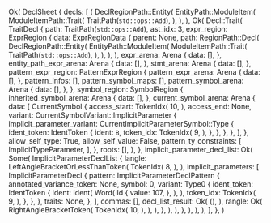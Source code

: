 Ok(
    DeclSheet {
        decls: [
            (
                DeclRegionPath::Entity(
                    EntityPath::ModuleItem(
                        ModuleItemPath::Trait(
                            TraitPath(`std::ops::Add`),
                        ),
                    ),
                ),
                Ok(
                    Decl::Trait(
                        TraitDecl {
                            path: TraitPath(`std::ops::Add`),
                            ast_idx: 3,
                            expr_region: ExprRegion {
                                data: ExprRegionData {
                                    parent: None,
                                    path: RegionPath::Decl(
                                        DeclRegionPath::Entity(
                                            EntityPath::ModuleItem(
                                                ModuleItemPath::Trait(
                                                    TraitPath(`std::ops::Add`),
                                                ),
                                            ),
                                        ),
                                    ),
                                    expr_arena: Arena {
                                        data: [],
                                    },
                                    entity_path_expr_arena: Arena {
                                        data: [],
                                    },
                                    stmt_arena: Arena {
                                        data: [],
                                    },
                                    pattern_expr_region: PatternExprRegion {
                                        pattern_expr_arena: Arena {
                                            data: [],
                                        },
                                        pattern_infos: [],
                                        pattern_symbol_maps: [],
                                        pattern_symbol_arena: Arena {
                                            data: [],
                                        },
                                    },
                                    symbol_region: SymbolRegion {
                                        inherited_symbol_arena: Arena {
                                            data: [],
                                        },
                                        current_symbol_arena: Arena {
                                            data: [
                                                CurrentSymbol {
                                                    access_start: TokenIdx(
                                                        10,
                                                    ),
                                                    access_end: None,
                                                    variant: CurrentSymbolVariant::ImplicitParameter {
                                                        implicit_parameter_variant: CurrentImplicitParameterSymbol::Type {
                                                            ident_token: IdentToken {
                                                                ident: `B`,
                                                                token_idx: TokenIdx(
                                                                    9,
                                                                ),
                                                            },
                                                        },
                                                    },
                                                },
                                            ],
                                        },
                                        allow_self_type: True,
                                        allow_self_value: False,
                                        pattern_ty_constraints: [
                                            ImplicitTypeParameter,
                                        ],
                                    },
                                    roots: [],
                                },
                            },
                            implicit_parameter_decl_list: Ok(
                                Some(
                                    ImplicitParameterDeclList {
                                        langle: LeftAngleBracketOrLessThanToken(
                                            TokenIdx(
                                                8,
                                            ),
                                        ),
                                        implicit_parameters: [
                                            ImplicitParameterDecl {
                                                pattern: ImplicitParameterDeclPattern {
                                                    annotated_variance_token: None,
                                                    symbol: 0,
                                                    variant: Type0 {
                                                        ident_token: IdentToken {
                                                            ident: Ident(
                                                                Word(
                                                                    Id {
                                                                        value: 107,
                                                                    },
                                                                ),
                                                            ),
                                                            token_idx: TokenIdx(
                                                                9,
                                                            ),
                                                        },
                                                    },
                                                },
                                                traits: None,
                                            },
                                        ],
                                        commas: [],
                                        decl_list_result: Ok(
                                            (),
                                        ),
                                        rangle: Ok(
                                            RightAngleBracketToken(
                                                TokenIdx(
                                                    10,
                                                ),
                                            ),
                                        ),
                                    },
                                ),
                            ),
                        },
                    ),
                ),
            ),
        ],
    },
)
